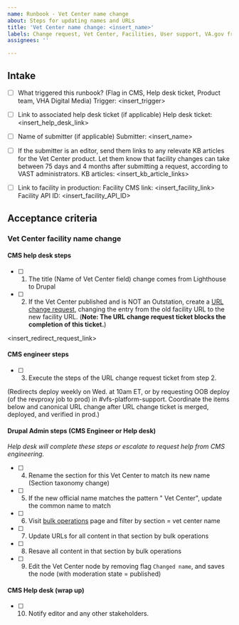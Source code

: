 ```yaml
---
name: Runbook - Vet Center name change
about: Steps for updating names and URLs
title: 'Vet Center name change: <insert_name>'
labels: Change request, Vet Center, Facilities, User support, VA.gov frontend, Drupal engineering
assignees: ''

---
```


## Intake
- [ ] What triggered this runbook? (Flag in CMS, Help desk ticket, Product team, VHA Digital Media)
Trigger: <insert_trigger>

- [ ] Link to associated help desk ticket (if applicable)
Help desk ticket: <insert_help_desk_link>

- [ ] Name of submitter (if applicable)
Submitter: <insert_name>

- [ ] If the submitter is an editor, send them links to any relevate KB articles for the Vet Center product. Let them know that facility changes can take between 75 days and 4 months after submitting a request, according to VAST administrators.
KB articles: <insert_kb_article_links>

- [ ] Link to facility in production:
Facility CMS link: <insert_facility_link>
Facility API ID: <insert_facility_API_ID>

## Acceptance criteria

### Vet Center facility name change

#### CMS help desk steps
- [ ] 1. The title (Name of Vet Center field) change comes from Lighthouse to Drupal
- [ ] 2. If the Vet Center published and is NOT an Outstation, create a [URL change request](https://github.com/department-of-veterans-affairs/va.gov-cms/issues/new?assignees=&template=runbook-facility-url-change.md&title=URL+Change+for%3A+%3Cinsert+facility+name%3E), changing the entry from the old facility URL to the new facility URL. (**Note: The URL change request ticket blocks the completion of this ticket.**)

<insert_redirect_request_link>

#### CMS engineer steps
- [ ] 3. Execute the steps of the URL change request ticket from step 2.

(Redirects deploy weekly on Wed. at 10am ET, or by requesting OOB deploy (of the revproxy job to prod) in #vfs-platform-support. Coordinate the items below and canonical URL change after URL change ticket is merged, deployed, and verified in prod.)

#### Drupal Admin steps (CMS Engineer or Help desk)
_Help desk will complete these steps or escalate to request help from CMS engineering._
- [ ] 4. Rename the section for this Vet Center to match its new name (Section taxonomy change)
- [ ] 5. If the new official name matches the pattern "<city> Vet Center", update the common name to match
- [ ] 6. Visit [bulk operations](https://prod.cms.va.gov/admin/content/bulk) page and filter by section = vet center name
- [ ] 7. Update URLs for all content in that section by bulk operations
- [ ] 8. Resave all content in that section by bulk operations
- [ ] 9. Edit the Vet Center node by removing flag `Changed name`, and saves the node (with moderation state = published)

#### CMS Help desk (wrap up)
- [ ] 10. Notify editor and any other stakeholders.
